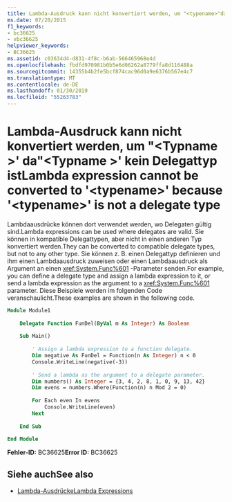 ```yaml
---
title: Lambda-Ausdruck kann nicht konvertiert werden, um "<typename>"da"<typename>' kein Delegattyp ist
ms.date: 07/20/2015
f1_keywords:
- bc36625
- vbc36625
helpviewer_keywords:
- BC36625
ms.assetid: c03634d4-d831-4f8c-b6ab-566465968e4d
ms.openlocfilehash: fbdfd970981b0b5e6d06262a8779ffa8d116488a
ms.sourcegitcommit: 14355b4b2fe5bcf874cac96d0a9e6376b567e4c7
ms.translationtype: MT
ms.contentlocale: de-DE
ms.lasthandoff: 01/30/2019
ms.locfileid: "55263783"
---
```

# <a name="lambda-expression-cannot-be-converted-to-typename-because-typename-is-not-a-delegate-type"></a><span data-ttu-id="ca53b-102">Lambda-Ausdruck kann nicht konvertiert werden, um "\<Typname >' da"\<Typname >' kein Delegattyp ist</span><span class="sxs-lookup"><span data-stu-id="ca53b-102">Lambda expression cannot be converted to '\<typename>' because '\<typename>' is not a delegate type</span></span>
<span data-ttu-id="ca53b-103">Lambdaausdrücke können dort verwendet werden, wo Delegaten gültig sind.</span><span class="sxs-lookup"><span data-stu-id="ca53b-103">Lambda expressions can be used where delegates are valid.</span></span> <span data-ttu-id="ca53b-104">Sie können in kompatible Delegattypen, aber nicht in einen anderen Typ konvertiert werden.</span><span class="sxs-lookup"><span data-stu-id="ca53b-104">They can be converted to compatible delegate types, but not to any other type.</span></span> <span data-ttu-id="ca53b-105">Sie können z. B. einen Delegattyp definieren und ihm einen Lambdaausdruck zuweisen oder einen Lambdaausdruck als Argument an einen <xref:System.Func%601> -Parameter senden.</span><span class="sxs-lookup"><span data-stu-id="ca53b-105">For example, you can define a delegate type and assign a lambda expression to it, or send a lambda expression as the argument to a <xref:System.Func%601> parameter.</span></span> <span data-ttu-id="ca53b-106">Diese Beispiele werden im folgenden Code veranschaulicht.</span><span class="sxs-lookup"><span data-stu-id="ca53b-106">These examples are shown in the following code.</span></span>  
  
```vb  
Module Module1  
  
    Delegate Function FunDel(ByVal m As Integer) As Boolean  
  
    Sub Main()  
  
        ' Assign a lambda expression to a function delegate.  
        Dim negative As FunDel = Function(n As Integer) n < 0  
        Console.WriteLine(negative(-3))  
  
        ' Send a lambda as the argument to a delegate parameter.  
        Dim numbers() As Integer = {3, 4, 2, 8, 1, 0, 9, 13, 42}  
        Dim evens = numbers.Where(Function(n) n Mod 2 = 0)  
  
        For Each even In evens  
            Console.WriteLine(even)  
        Next  
  
    End Sub  
  
End Module  
```  
  
 <span data-ttu-id="ca53b-107">**Fehler-ID:** BC36625</span><span class="sxs-lookup"><span data-stu-id="ca53b-107">**Error ID:** BC36625</span></span>  
  
## <a name="see-also"></a><span data-ttu-id="ca53b-108">Siehe auch</span><span class="sxs-lookup"><span data-stu-id="ca53b-108">See also</span></span>
- [<span data-ttu-id="ca53b-109">Lambda-Ausdrücke</span><span class="sxs-lookup"><span data-stu-id="ca53b-109">Lambda Expressions</span></span>](../../visual-basic/programming-guide/language-features/procedures/lambda-expressions.md)

